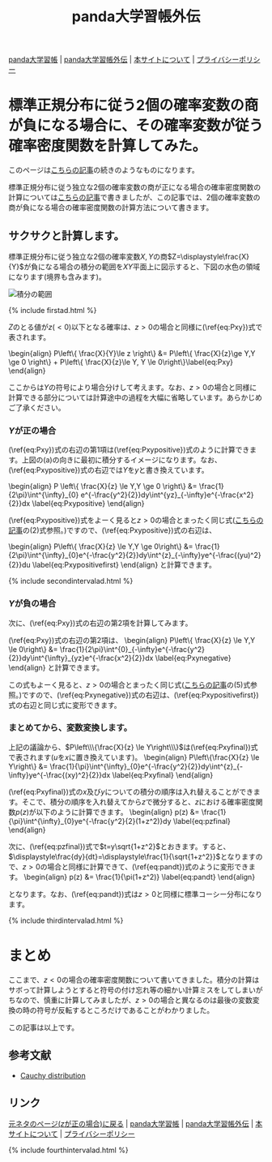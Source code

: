 ﻿---
title: panda大学習帳外伝
description: 標準正規分布に従う独立な2個の確率変数の商が負になる場合に、その確率変数が従う確率密度関数を計算してみた。
mathjax: true
encoding: UTF-8
---
[panda大学習帳](https://pandanote.info/) \| [panda大学習帳外伝](https://sidestory.pandanote.info/) \| [本サイトについて](https://sidestory.pandanote.info/about/) \| [プライバシーポリシー](https://pandanote.info/?page_id=69)

# 標準正規分布に従う2個の確率変数の商が負になる場合に、その確率変数が従う確率密度関数を計算してみた。
このページは[こちらの記事](https://pandanote.info/?p=3810)の続きのようなものになります。

標準正規分布に従う独立な2個の確率変数の商が正になる場合の確率密度関数の計算については[こちらの記事](https://pandanote.info/?p=3810)で書きましたが、この記事では、2個の確率変数の商が負になる場合の確率密度関数の計算方法について書きます。

## サクサクと計算します。
標準正規分布に従う独立な2個の確率変数$X,Y$の商$Z=\displaystyle\frac{X}{Y}$が負になる場合の積分の範囲を$XY$平面上に図示すると、下図の水色の領域になります(境界も含みます)。

![積分の範囲]({{site.baseurl}}/img/quotient_of_normal_distribution_for_negative.png)

{% include firstad.html %}

$Z$のとる値が$z(<0)$以下となる確率は、$z>0$の場合と同様に(\ref{eq:Pxy})式で表されます。

\begin{align}
P\left\\\{ \frac{X}{Y}\le z \right\\\} &= P\left\\\{ \frac{X}{z}\ge Y,Y \ge 0 \right\\\} + P\left\\\{ \frac{X}{z}\le Y, Y \le 0\right\\\}\label{eq:Pxy}
\end{align}

ここからは$Y$の符号により場合分けして考えます。なお、$z>0$の場合と同様に計算できる部分については計算途中の過程を大幅に省略しています。あらかじめご了承ください。
### $Y$が正の場合
(\ref{eq:Pxy})式の右辺の第1項は(\ref{eq:Pxypositive})式のように計算できます。上図の(a)の向きに最初に積分するイメージになります。なお、(\ref{eq:Pxypositive})式の右辺では$Y$を$y$と書き換えています。

\begin{align}
P \left\\\{ \frac{X}{z} \le Y,Y \ge 0 \right\\\} &= \frac{1}{2\pi}\int^{\infty}\_{0} e^{-\frac{y^2}{2}}dy\int^{yz}\_{-\infty}e^{-\frac{x^2}{2}}dx \label{eq:Pxypositive}
\end{align}

(\ref{eq:Pxypositive})式をよーく見ると$z>0$の場合とまったく同じ式([こちらの記事](https://pandanote.info/?p=3810)の(2)式参照。)ですので、(\ref{eq:Pxypositive})式の右辺は、

\begin{align}
P\left\\\{ \frac{X}{z} \le Y,Y \ge 0\right\\\} &= \frac{1}{2\pi}\int^{\infty}\_{0}e^{-\frac{y^2}{2}}dy\int^{z}\_{-\infty}ye^{-\frac{(yu)^2}{2}}du \label{eq:Pxypositivefirst}
\end{align}
と計算できます。

{% include secondintervalad.html %}

### $Y$が負の場合
次に、(\ref{eq:Pxy})式の右辺の第2項を計算してみます。

(\ref{eq:Pxy})式の右辺の第2項は、
\begin{align}
P\left\\\{ \frac{X}{z} \le Y,Y \le 0\right\\\} &= \frac{1}{2\pi}\int^{0}\_{-\infty}e^{-\frac{y^2}{2}}dy\int^{\infty}\_{yz}e^{-\frac{x^2}{2}}dx \label{eq:Pxynegative}
\end{align}
と計算できます。

この式もよーく見ると、$z>0$の場合とまったく同じ式([こちらの記事](https://pandanote.info/?p=3810)の(5)式参照。)ですので、(\ref{eq:Pxynegative})式の右辺は、(\ref{eq:Pxypositivefirst})式の右辺と同じ式に変形できます。
### まとめてから、変数変換します。
上記の議論から、$P\left\\\{\frac{X}{z} \le Y\right\\\}$は(\ref{eq:Pxyfinal})式で表されます($u$を$x$に置き換えています)。
\begin{align}
P\left\\\{\frac{X}{z} \le Y\right\\\} &= \frac{1}{\pi}\int^{\infty}\_{0}e^{-\frac{y^2}{2}}dy\int^{z}\_{-\infty}ye^{-\frac{(xy)^2}{2}}dx \label{eq:Pxyfinal}
\end{align}

(\ref{eq:Pxyfinal})式の$x$及び$y$についての積分の順序は入れ替えることができます。そこで、積分の順序を入れ替えてから$z$で微分すると、$z$における確率密度関数$p(z)$が以下のように計算できます。
\begin{align}
p(z) &= \frac{1}{\pi}\int^{\infty}\_{0}ye^{-\frac{y^2}{2}(1+z^2)}dy \label{eq:pzfinal}
\end{align}

次に、(\ref{eq:pzfinal})式で$t=y\sqrt{1+z^2}$とおきます。すると、$\displaystyle\frac{dy}{dt}=\displaystyle\frac{1}{\sqrt{1+z^2}}$となりますので、$z>0$の場合と同様に計算できて、(\ref{eq:pandt})式のように変形できます。
\begin{align}
p(z) &= \frac{1}{\pi(1+z^2)} \label{eq:pandt}
\end{align}

となります。なお、(\ref{eq:pandt})式は$z>0$と同様に標準コーシー分布になります。

{% include thirdintervalad.html %}

# まとめ
ここまで、$z<0$の場合の確率密度関数について書いてきました。積分の計算はサボって計算しようとすると符号の付け忘れ等の細かい計算ミスをしてしまいがちなので、慎重に計算してみましたが、$z>0$の場合と異なるのは最後の変数変換の時の符号が反転するところだけであることがわかりました。

この記事は以上です。

## 参考文献

* [Cauchy distribution](https://en.wikipedia.org/wiki/Cauchy_distribution)

## リンク 
[元ネタのページ($z$が正の場合)に戻る](https://pandanote.info/?p=3810) \| [panda大学習帳](https://pandanote.info/) \| [panda大学習帳外伝](https://pandanote.info/) \| [本サイトについて](https://sidestory.pandanote.info/about/) \| [プライバシーポリシー](https://pandanote.info/?page_id=69)

{% include fourthintervalad.html %}
